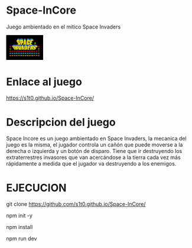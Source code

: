 # Space-InCore
Juego ambientado en el mitico Space Invaders

<img src="img/logo.jpg" width="100">



# Enlace al juego

https://s1t0.github.io/Space-InCore/

# Descripcion del juego

Space Incore es un juego ambientado en Space Invaders, la mecanica del juego es la misma, el jugador controla un cañón que puede moverse a la derecha o izquierda y un botón de disparo. Tiene que ir destruyendo los extraterrestres invasores  que van acercándose a la tierra cada vez más rápidamente a medida que el jugador va destruyendo a los enemigos.


# EJECUCION 

git clone https://github.com/s1t0.github.io/Space-InCore/

npm init -y

npm install

npm run dev
